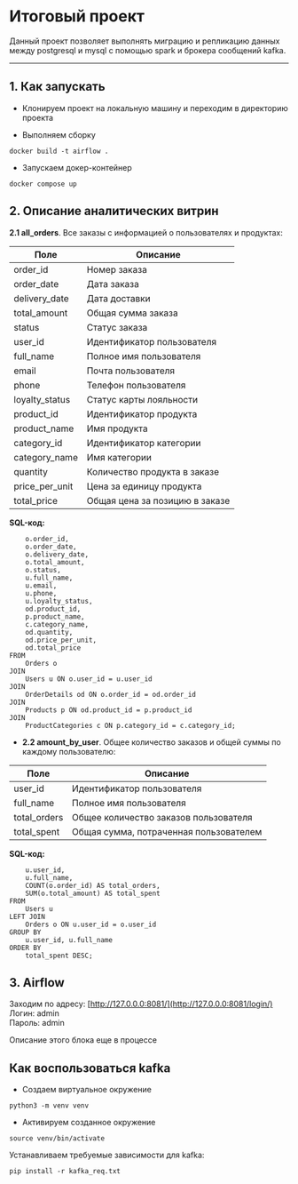 # Итоговый проект

Данный проект позволяет выполнять миграцию и репликацию данных между postgresql и mysql с помощью spark и брокера сообщений kafka.

---
## 1. Как запускать  

- Клонируем проект на локальную машину и переходим в директорию проекта  

- Выполняем сборку  
```
docker build -t airflow .
```

- Запускаем докер-контейнер  
```
docker compose up  
```

## 2. Описание аналитических витрин    

 **2.1 all_orders**. Все заказы с информацией о пользователях и продуктах:

| Поле | Описание | 
|-------------------|--------------------------------------| 
| order_id | Номер заказа | 
| order_date | Дата заказа | 
| delivery_date | Дата доставки | 
| total_amount | Общая сумма заказа | 
| status | Статус заказа | 
| user_id | Идентификатор пользователя | 
| full_name | Полное имя пользователя | 
| email | Почта пользователя | 
| phone | Телефон пользователя | 
| loyalty_status | Статус карты лояльности | 
| product_id | Идентификатор продукта | 
| product_name | Имя продукта | 
| category_id | Идентификатор категории | 
| category_name | Имя категории | 
| quantity | Количество продукта в заказе | 
| price_per_unit | Цена за единицу продукта | 
| total_price | Общая цена за позицию в заказе |

**SQL-код:**  
```SELECT 
    o.order_id,
    o.order_date,
    o.delivery_date,
    o.total_amount,
    o.status,
    u.full_name,
    u.email,
    u.phone,
    u.loyalty_status,
    od.product_id,
    p.product_name,
    c.category_name,
    od.quantity,
    od.price_per_unit,
    od.total_price
FROM 
    Orders o
JOIN 
    Users u ON o.user_id = u.user_id
JOIN 
    OrderDetails od ON o.order_id = od.order_id
JOIN 
    Products p ON od.product_id = p.product_id
JOIN 
    ProductCategories c ON p.category_id = c.category_id;
```

- **2.2 amount_by_user**. Общее количество заказов и общей суммы по каждому пользователю:

| Поле | Описание |
|-------------------|----------------------------------------------------|
| user_id | Идентификатор пользователя | 
| full_name | Полное имя пользователя | 
| total_orders | Общее количество заказов пользователя | 
| total_spent | Общая сумма, потраченная пользователем |

**SQL-код:**  
```SELECT 
    u.user_id,
    u.full_name,
    COUNT(o.order_id) AS total_orders,
    SUM(o.total_amount) AS total_spent
FROM 
    Users u
LEFT JOIN 
    Orders o ON u.user_id = o.user_id
GROUP BY 
    u.user_id, u.full_name
ORDER BY 
    total_spent DESC;
```

## 3. Airflow  

Заходим по адресу: [http://127.0.0.0:8081/](http://127.0.0.0:8081/login/)  
Логин: admin  
Пароль: admin

Описание этого блока еще в процессе


## Как воспользоваться kafka  

- Cоздаем виртуальное окружение  
```
python3 -m venv venv  
```

- Активируем созданное окружение  
```
source venv/bin/activate
```

Устанавливаем требуемые зависимости для kafka:  
```
pip install -r kafka_req.txt
```
